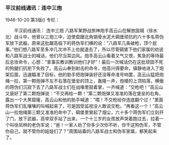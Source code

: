 ### 平汉前线通讯：连中三炮

1946-10-20
第3版()
专栏：

　　平汉前线通讯：
    连中三炮
    八路军某野战旅神炮手高云山在解放固城（徐水北）战斗中，他曾以三炮三中，迫使盘踞北角钢骨水泥大碉堡顽抗的六十多名蒋伪军放下武器。原来这批踞高临下的蒋伪军们横的说：“八路军几条破枪，顶个屁事。”他们想八路军至多冲几次冲不上也就退去了，所以尽管碉堡下他们家属的劝说和八路军战士的喊话，他们尽当耳边风。炮手高云山看着又气又恨，焦急的等待最后总攻命令，心想：“拿事实教训教训他们才好”！最后一次喊话仍在这批顽固不死的狗腿们抗拒下失败了。高云山奉到射击的命令，他高兴得要命，镇静地进入了炮架后面，迅速瞄准了目标，他的助手把炮弹装好还没等命准号响罢，高云山猛把炮绳一拉，第一颗炮弹不左不右落在堡垒的顶上，轰隆一声，炮楼的上顶陷落，横傲的蒋伪们沉寂下去了八路军战士们在战壕里鼓着掌，一齐喊道：“交枪吧！”高云山又装好了第二颗炮弹说：“不交再给一颗！”第二颗炮弹又准准的落在堡垒的右角，露出一个大黑窟窿，高云山和他的助手喊道：“喂！不交枪给你连底翻个过！”里面蒋伪军们乱嚷嚷的叫喊起来了，可是因受监视没人敢说交枪。“再看这一个！”高云山一拉炮绳第三颗又准准的命中了，碉堡里冒起了烟尘，六十多个蒋伪军们立刻开了门，放下武器，高举双手站了出来，一个十三岁的女孩放声哭着跑过去，拉着一个叫徐凤林的老伪军说：“爸！一家人劝了你多少次你不听，你干这狗伪军，不管你自己，就不管你的娃娃们了？”周围站着的八路军战士和伪军家属，都笑起来了。
